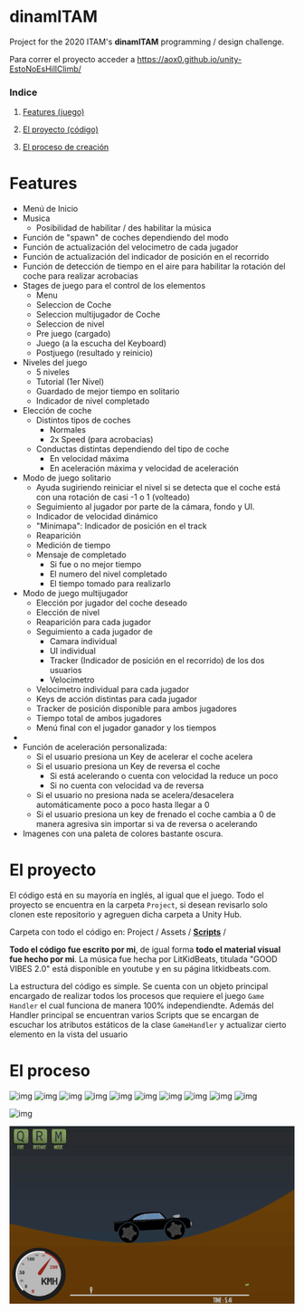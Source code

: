 # dinamITAM

Project for the 2020 ITAM's **dinamITAM** programming / design challenge.

Para correr el proyecto acceder a https://aox0.github.io/unity-EstoNoEsHillClimb/



### Indice

1.  [Features (juego)](https://github.com/AOx0/unity-EstoNoEsHillClimb/blob/master/Readme.md#features)

2.  [El proyecto (código)](https://github.com/AOx0/unity-EstoNoEsHillClimb/blob/master/Readme.md#el-proyecto)
3.  [El proceso de creación](https://github.com/AOx0/unity-EstoNoEsHillClimb/blob/master/Readme.md#el-proceso)



# Features

-   Menú de Inicio
-   Musica
    -   Posibilidad de habilitar / des habilitar la música
-   Función de "spawn" de coches dependiendo del modo
-   Función de actualización del velocimetro de cada jugador
-   Función de actualización del indicador de posición en el recorrido
-   Función de detección de tiempo en el aire para habilitar la rotación del coche para realizar acrobacias
-   Stages  de juego para el control de los elementos
    -   Menu
    -   Seleccion de Coche
    -   Seleccion multijugador de Coche
    -   Seleccion de nivel
    -   Pre juego (cargado)
    -   Juego (a la escucha del Keyboard)
    -   Postjuego (resultado y reinicio)
-   Niveles del juego
    -   5 niveles
    -   Tutorial (1er Nivel)
    -   Guardado de mejor tiempo en solitario
    -   Indicador de nivel completado
-   Elección de coche
    -   Distintos tipos de coches
        -   Normales
        -   2x Speed (para acrobacias)
    -   Conductas distintas dependiendo del tipo de coche
        -   En velocidad máxima
        -   En aceleración máxima y velocidad de aceleración
-   Modo de juego solitario
    -   Ayuda sugiriendo reiniciar el nivel si se detecta que el coche está con una rotación de casi -1 o 1 (volteado)
    -   Seguimiento al jugador por parte de la cámara, fondo y UI.
    -   Indicador de velocidad dinámico
    -   "Minimapa": Indicador de posición en el track
    -   Reaparición
    -   Medición de tiempo
    -   Mensaje de completado
        -   Si fue o no mejor tiempo
        -   El numero del nivel completado
        -   El tiempo tomado para realizarlo
-   Modo de juego multijugador
    -   Elección por jugador del coche deseado
    -   Elección de nivel
    -   Reaparición para cada jugador
    -   Seguimiento a cada jugador de
        -   Camara individual
        -   UI individual
        -   Tracker (Indicador de posición en el recorrido) de los dos usuarios
        -   Velocimetro
    -   Velocimetro individual para cada jugador
    -   Keys de acción distintas para cada jugador
    -   Tracker de posición disponible para ambos jugadores
    -   Tiempo total de ambos jugadores
    -   Menú final con el jugador ganador y los tiempos
-   
-   Función de aceleración personalizada:
    -   Si el usuario presiona un Key de acelerar el coche acelera
    -   Si el usuario presiona un Key de reversa el coche
        -   Si está acelerando o cuenta con velocidad la reduce un poco
        -   Si no cuenta con velocidad va de reversa
    -   Si el usuario no presiona nada se acelera/desacelera automáticamente poco a poco hasta llegar a 0
    -   Si el usuario presiona un key de frenado el coche cambia a 0 de manera agresiva sin importar si va de reversa o acelerando
-   Imagenes con una paleta de colores bastante oscura.



# El proyecto

El código está en su mayoría en inglés, al igual que el juego. Todo el proyecto se encuentra en la carpeta `Project`, si desean revisarlo solo clonen este repositorio y agreguen dicha carpeta a Unity Hub.

Carpeta con todo el código en:  Project / Assets / [**Scripts**](https://github.com/AOx0/unity-EstoNoEsHillClimb/tree/master/Project/Assets/Scripts) /



**Todo el código fue escrito por mi**, de igual forma **todo el material visual fue hecho por mi**. La música fue hecha por LitKidBeats, titulada "GOOD VIBES 2.0" está disponible en youtube y en su página litkidbeats.com.

La estructura del código es simple. Se cuenta con un objeto principal encargado de realizar todos los procesos que requiere el juego `Game Handler` el cual funciona de manera 100% independiendte. Además del Handler principal se encuentran varios Scripts que se encargan de escuchar los atributos estáticos de la clase `GameHandler` y actualizar cierto elemento en la vista del usuario



# El proceso
![img](https://github.com/AOx0/unity-EstoNoEsHillClimb/blob/master/res/imagen1.png)
![img](https://github.com/AOx0/unity-EstoNoEsHillClimb/blob/master/res/imagen2.png)
![img](https://github.com/AOx0/unity-EstoNoEsHillClimb/blob/master/res/imagen3.png)
![img](https://github.com/AOx0/unity-EstoNoEsHillClimb/blob/master/res/imagen4.png)
![img](https://github.com/AOx0/unity-EstoNoEsHillClimb/blob/master/res/imagen5.png)
![img](https://github.com/AOx0/unity-EstoNoEsHillClimb/blob/master/res/imagen6.png)
![img](https://github.com/AOx0/unity-EstoNoEsHillClimb/blob/master/res/imagen7.png)
![img](https://github.com/AOx0/unity-EstoNoEsHillClimb/blob/master/res/imagen8.png)
![img](https://github.com/AOx0/unity-EstoNoEsHillClimb/blob/master/res/imagen9.png)
![img](https://github.com/AOx0/unity-EstoNoEsHillClimb/blob/master/res/imagen10.png)

![img](https://github.com/AOx0/unity-EstoNoEsHillClimb/blob/master/res/imagen11.png)

![img](https://github.com/AOx0/unity-EstoNoEsHillClimb/blob/master/res/gif1.gif)